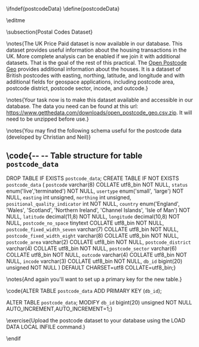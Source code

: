 \ifndef{postcodeData}
\define{postcodeData}

\editme

\subsection{Postal Codes Dataset}

\notes{The UK Price Paid dataset is now available in our database. This dataset provides useful information about the housing transactions in the UK. More complete analysis can be enabled if we join it with additional datasets. That is the goal of the rest of this practical. The [Open Postcode Geo](https://www.getthedata.com/open-postcode-geo) provides additional information about the houses. It is a dataset of British postcodes with easting, northing, latitude, and longitude and with additional fields for geospace applications, including postcode area, postcode district, postcode sector, incode, and outcode.}

\notes{Your task now is to make this dataset available and accessible in our database. The data you need can be found at this url: <https://www.getthedata.com/downloads/open_postcode_geo.csv.zip>. It will need to be unzipped before use.}

\notes{You may find the following schema useful for the postcode data (developed by Christian and Neil)}

\code{--
-- Table structure for table `postcode_data`
--
DROP TABLE IF EXISTS `postcode_data`;
CREATE TABLE IF NOT EXISTS `postcode_data` (
  `postcode` varchar(8) COLLATE utf8_bin NOT NULL,
  `status` enum('live','terminated') NOT NULL,
  `usertype` enum('small', 'large') NOT NULL,
  `easting` int unsigned,
  `northing` int unsigned,
  `positional_quality_indicator` int NOT NULL,
  `country` enum('England', 'Wales', 'Scotland', 'Northern Ireland', 'Channel Islands', 'Isle of Man') NOT NULL,
  `latitude` decimal(11,8) NOT NULL,
  `longitude` decimal(10,8) NOT NULL,
  `postcode_no_space` tinytext COLLATE utf8_bin NOT NULL,
  `postcode_fixed_width_seven` varchar(7) COLLATE utf8_bin NOT NULL,
  `postcode_fixed_width_eight` varchar(8) COLLATE utf8_bin NOT NULL,
  `postcode_area` varchar(2) COLLATE utf8_bin NOT NULL,
  `postcode_district` varchar(4) COLLATE utf8_bin NOT NULL,
  `postcode_sector` varchar(6) COLLATE utf8_bin NOT NULL,
  `outcode` varchar(4) COLLATE utf8_bin NOT NULL,
  `incode` varchar(3)  COLLATE utf8_bin NOT NULL,
  `db_id` bigint(20) unsigned NOT NULL
) DEFAULT CHARSET=utf8 COLLATE=utf8_bin;}

\notes{And again you'll want to set up a primary key for the new table.}

\code{ALTER TABLE `postcode_data`
ADD PRIMARY KEY (`db_id`);

ALTER TABLE `postcode_data`;
MODIFY `db_id` bigint(20) unsigned NOT NULL AUTO_INCREMENT,AUTO_INCREMENT=1;}

\exercise{Upload the postcode dataset to your database using the LOAD DATA LOCAL INFILE command.}

\endif
